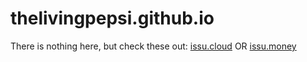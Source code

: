 # thelivingpepsi.github.io

There is nothing here, but check these out: [issu.cloud](https://issu.cloud) OR [issu.money](https://issu.money)
